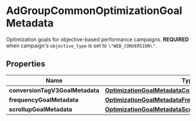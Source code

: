 

# AdGroupCommonOptimizationGoalMetadata

Optimization goals for objective-based performance campaigns. **REQUIRED** when campaign's `objective_type` is set to `\"WEB_CONVERSION\"`.

## Properties

Name | Type | Description | Notes
------------ | ------------- | ------------- | -------------
**conversionTagV3GoalMetadata** | [**OptimizationGoalMetadataConversionTagV3GoalMetadata**](OptimizationGoalMetadataConversionTagV3GoalMetadata.md) |  |  [optional]
**frequencyGoalMetadata** | [**OptimizationGoalMetadataFrequencyGoalMetadata**](OptimizationGoalMetadataFrequencyGoalMetadata.md) |  |  [optional]
**scrollupGoalMetadata** | [**OptimizationGoalMetadataScrollupGoalMetadata**](OptimizationGoalMetadataScrollupGoalMetadata.md) |  |  [optional]



